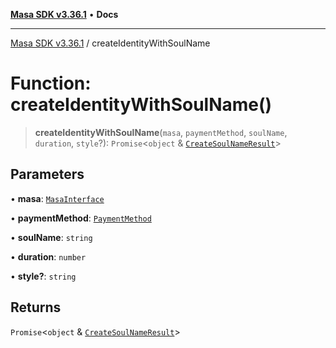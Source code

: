 [**Masa SDK v3.36.1**](../README.md) • **Docs**

***

[Masa SDK v3.36.1](../globals.md) / createIdentityWithSoulName

# Function: createIdentityWithSoulName()

> **createIdentityWithSoulName**(`masa`, `paymentMethod`, `soulName`, `duration`, `style`?): `Promise`\<`object` & [`CreateSoulNameResult`](../interfaces/CreateSoulNameResult.md)\>

## Parameters

• **masa**: [`MasaInterface`](../interfaces/MasaInterface.md)

• **paymentMethod**: [`PaymentMethod`](../type-aliases/PaymentMethod.md)

• **soulName**: `string`

• **duration**: `number`

• **style?**: `string`

## Returns

`Promise`\<`object` & [`CreateSoulNameResult`](../interfaces/CreateSoulNameResult.md)\>

